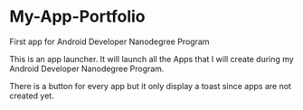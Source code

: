# My-App-Portfolio
First app for Android Developer Nanodegree Program

This is an app launcher. It will launch all the Apps that I will create during my Android Developer Nanodegree Program.

There is a button for every app but it only display a toast since apps are not created yet.
